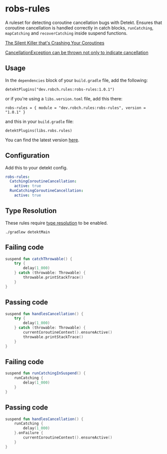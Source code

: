 # robs-rules
A ruleset for detecting coroutine cancellation bugs with Detekt. Ensures that coroutine
cancellation is handled correctly in catch blocks, `runCatching`, `mapCatching` and
`recoverCatching` inside suspend functions.

[The Silent Killer that's Crashing Your Coroutines](https://betterprogramming.pub/the-silent-killer-thats-crashing-your-coroutines-9171d1e8f79b)

[CancellationException can be thrown not only to indicate cancellation](https://github.com/Kotlin/kotlinx.coroutines/issues/3658)

## Usage
In the `dependencies` block of your `build.gradle` file, add the following:
```
detektPlugins("dev.robch.rules:robs-rules:1.0.1")
```

or if you're using a `libs.version.toml` file, add this there:
```
robs-rules = { module = "dev.robch.rules:robs-rules", version = "1.0.1" }
```

and this in your `build.gradle` file:
```
detektPlugins(libs.robs.rules)
```

You can find the latest version [here](https://central.sonatype.com/artifact/dev.robch.rules/robs-rules).

## Configuration
Add this to your detekt config.
```yaml
robs-rules:
  CatchingCoroutineCancellation:
    active: true
  RunCatchingCoroutineCancellation:
    active: true
```

## Type Resolution
These rules require [type resolution](https://detekt.dev/docs/gettingstarted/type-resolution/) to be enabled.
```
./gradlew detektMain
```

## Failing code
```kotlin
suspend fun catchThrowable() {
    try {
        delay(1_000)
    } catch (throwable: Throwable) {
        throwable.printStackTrace()
    }
}
```

## Passing code
```kotlin
suspend fun handlesCancellation() {
    try {
        delay(1_000)
    } catch (throwable: Throwable) {
        currentCoroutineContext().ensureActive()
        throwable.printStackTrace()
    }
}
```

## Failing code
```kotlin
suspend fun runCatchingInSuspend() {
    runCatching {
        delay(1_000)
    }
}
```

## Passing code
```kotlin
suspend fun handlesCancellation() {
    runCatching {
        delay(1_000)
    }.onFailure {
        currentCoroutineContext().ensureActive()
    }
}
```
